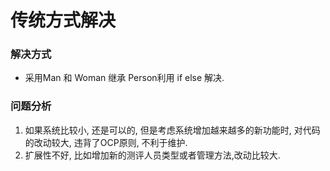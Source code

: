 # 传统方式解决

### 解决方式

* 采用Man 和 Woman 继承 Person利用 if else 解决.



### 问题分析

1. 如果系统比较小, 还是可以的, 但是考虑系统增加越来越多的新功能时, 对代码的改动较大, 违背了OCP原则, 不利于维护.
2. 扩展性不好, 比如增加新的测评人员类型或者管理方法,改动比较大.

